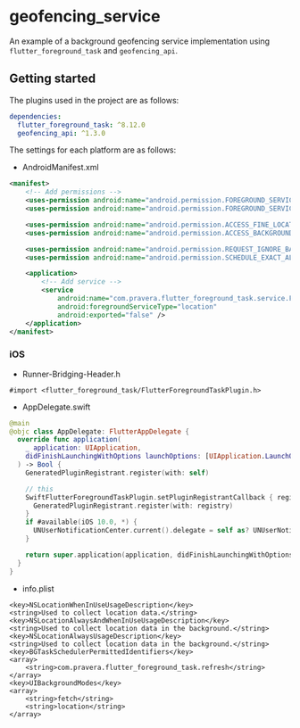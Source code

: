 # geofencing_service

An example of a background geofencing service implementation using `flutter_foreground_task` and `geofencing_api`.

## Getting started

The plugins used in the project are as follows:

```yaml
dependencies:
  flutter_foreground_task: ^8.12.0
  geofencing_api: ^1.3.0
```

The settings for each platform are as follows:

* AndroidManifest.xml

```xml
<manifest>
    <!-- Add permissions -->
    <uses-permission android:name="android.permission.FOREGROUND_SERVICE" />
    <uses-permission android:name="android.permission.FOREGROUND_SERVICE_LOCATION" />

    <uses-permission android:name="android.permission.ACCESS_FINE_LOCATION" />
    <uses-permission android:name="android.permission.ACCESS_BACKGROUND_LOCATION" />

    <uses-permission android:name="android.permission.REQUEST_IGNORE_BATTERY_OPTIMIZATIONS" />
    <uses-permission android:name="android.permission.SCHEDULE_EXACT_ALARM" />

    <application>
        <!-- Add service -->
        <service 
            android:name="com.pravera.flutter_foreground_task.service.ForegroundService"
            android:foregroundServiceType="location" 
            android:exported="false" />
    </application>
</manifest>
```

### iOS

* Runner-Bridging-Header.h

```text
#import <flutter_foreground_task/FlutterForegroundTaskPlugin.h>
```

* AppDelegate.swift

```swift
@main
@objc class AppDelegate: FlutterAppDelegate {
  override func application(
    _ application: UIApplication,
    didFinishLaunchingWithOptions launchOptions: [UIApplication.LaunchOptionsKey: Any]?
  ) -> Bool {
    GeneratedPluginRegistrant.register(with: self)

    // this
    SwiftFlutterForegroundTaskPlugin.setPluginRegistrantCallback { registry in
      GeneratedPluginRegistrant.register(with: registry)
    }
    if #available(iOS 10.0, *) {
      UNUserNotificationCenter.current().delegate = self as? UNUserNotificationCenterDelegate
    }

    return super.application(application, didFinishLaunchingWithOptions: launchOptions)
  }
}
```

* info.plist

```text
<key>NSLocationWhenInUseUsageDescription</key>
<string>Used to collect location data.</string>
<key>NSLocationAlwaysAndWhenInUseUsageDescription</key>
<string>Used to collect location data in the background.</string>
<key>NSLocationAlwaysUsageDescription</key>
<string>Used to collect location data in the background.</string>
<key>BGTaskSchedulerPermittedIdentifiers</key>
<array>
    <string>com.pravera.flutter_foreground_task.refresh</string>
</array>
<key>UIBackgroundModes</key>
<array>
    <string>fetch</string>
    <string>location</string>
</array>
```
